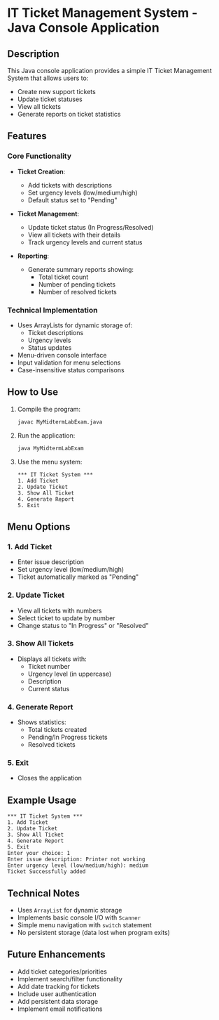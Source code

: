 # IT Ticket Management System - Java Console Application

## Description
This Java console application provides a simple IT Ticket Management System that allows users to:
- Create new support tickets
- Update ticket statuses
- View all tickets
- Generate reports on ticket statistics

## Features

### Core Functionality
- **Ticket Creation**:
  - Add tickets with descriptions
  - Set urgency levels (low/medium/high)
  - Default status set to "Pending"

- **Ticket Management**:
  - Update ticket status (In Progress/Resolved)
  - View all tickets with their details
  - Track urgency levels and current status

- **Reporting**:
  - Generate summary reports showing:
    - Total ticket count
    - Number of pending tickets
    - Number of resolved tickets

### Technical Implementation
- Uses ArrayLists for dynamic storage of:
  - Ticket descriptions
  - Urgency levels
  - Status updates
- Menu-driven console interface
- Input validation for menu selections
- Case-insensitive status comparisons

## How to Use

1. Compile the program:
   ```bash
   javac MyMidtermLabExam.java
   ```

2. Run the application:
   ```bash
   java MyMidtermLabExam
   ```

3. Use the menu system:
   ```
   *** IT Ticket System ***
   1. Add Ticket
   2. Update Ticket
   3. Show All Ticket
   4. Generate Report
   5. Exit
   ```

## Menu Options

### 1. Add Ticket
- Enter issue description
- Set urgency level (low/medium/high)
- Ticket automatically marked as "Pending"

### 2. Update Ticket
- View all tickets with numbers
- Select ticket to update by number
- Change status to "In Progress" or "Resolved"

### 3. Show All Tickets
- Displays all tickets with:
  - Ticket number
  - Urgency level (in uppercase)
  - Description
  - Current status

### 4. Generate Report
- Shows statistics:
  - Total tickets created
  - Pending/In Progress tickets
  - Resolved tickets

### 5. Exit
- Closes the application

## Example Usage

```
*** IT Ticket System ***
1. Add Ticket
2. Update Ticket
3. Show All Ticket
4. Generate Report
5. Exit
Enter your choice: 1
Enter issue description: Printer not working
Enter urgency level (low/medium/high): medium
Ticket Successfully added
```

## Technical Notes
- Uses `ArrayList` for dynamic storage
- Implements basic console I/O with `Scanner`
- Simple menu navigation with `switch` statement
- No persistent storage (data lost when program exits)

## Future Enhancements
- Add ticket categories/priorities
- Implement search/filter functionality
- Add date tracking for tickets
- Include user authentication
- Add persistent data storage
- Implement email notifications
